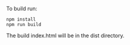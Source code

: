 To build run:
```
npm install
npm run build
```
The build index.html will be in the dist directory.

